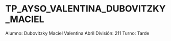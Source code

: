# TP_AYSO_VALENTINA_DUBOVITZKY_MACIEL
Alumno: Dubovitzky Maciel Valentina Abril
División: 211
Turno: Tarde
